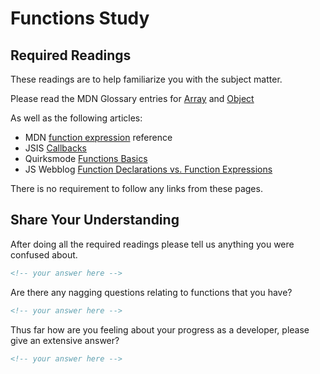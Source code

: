 # Functions Study

## Required Readings

These readings are to help familiarize you with the subject matter.

Please read the MDN Glossary entries for [Array](https://developer.mozilla.org/en-US/docs/Glossary/array) and [Object](https://developer.mozilla.org/en-US/docs/Glossary/Object)

As well as the following articles:

-   MDN [function expression](https://developer.mozilla.org/en-US/docs/Web/JavaScript/Reference/Operators/function) reference
-   JSIS [Callbacks](http://javascriptissexy.com/understand-javascript-callback-functions-and-use-them/)
-   Quirksmode [Functions Basics](http://www.quirksmode.org/js/function.html)
-   JS Webblog [Function Declarations vs. Function Expressions](https://javascriptweblog.wordpress.com/2010/07/06/function-declarations-vs-function-expressions/)

There is no requirement to follow any links from these pages.

## Share Your Understanding

After doing all the required readings please tell us anything you were confused about.

```md
<!-- your answer here -->
```

Are there any nagging questions relating to functions that you have?

```md
<!-- your answer here -->
```

Thus far how are you feeling about your progress as a developer, please give
an extensive answer?

```md
<!-- your answer here -->
```
